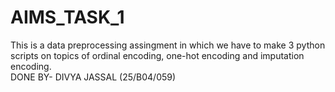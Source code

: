# AIMS_TASK_1
This is a data preprocessing assingment in which we have to make 3 python scripts on topics of ordinal encoding, one-hot encoding and imputation encoding.
<br>
DONE BY- DIVYA JASSAL (25/B04/059)
